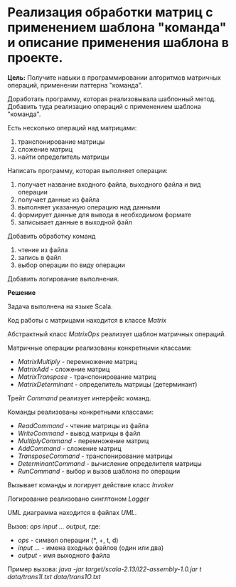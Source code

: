 # Реализация обработки матриц с применением шаблона "команда" и описание применения шаблона в проекте.

**Цель:** Получите навыки в программировании алгоритмов матричных операций, применении паттерна "команда".

Доработать программу, которая реализовывала шаблонный метод. Добавить туда реализацию операций с применением шаблона "команда".

Есть несколько операций над матрицами:
1. транспонирование матрицы
2. сложение матриц
3. найти определитель матрицы

Написать программу, которая выполняет операции:
1. получает название входного файла, выходного файла и вид операции
2. получает данные из файла
3. выполняет указанную операцию над данными 
4. формирует данные для вывода в необходимом формате
5. записывает данные в выходной файл

Добавить обработку команд 
1. чтение из файла
2. запись в файл
3. выбор операции по виду операции

Добавить логирование выполнения.

**Решение**

Задача выполнена на языке Scala.

Код работы с матрицами находится в классе *Matrix*

Абстрактный класс *MatrixOps* реализует шаблон матричных операций.

Матричные операции реализованы конкретными классами:
- *MatrixMultiply* - перемножение матриц
- *MatrixAdd* - сложение матриц
- *MatrixTranspose* - транспонирование матриц
- *MatrixDeterminant* - определитель матрицы (детерминант)

Трейт *Command* реализует интерфейс команд.

Команды реализованы конкретными классами:
- *ReadCommand* - чтение матрицы из файла
- *WriteCommand* - вывод матрицы в файл
- *MultiplyCommand* - перемножение матриц
- *AddCommand* - сложение матриц
- *TransposeCommand* - транспонирование матрицы
- *DeterminantCommand* - вычисление определителя матрицы 
- *RunCommand* - выбор и вызов шаблона по операции

Вызывает команды и логирует действие класс *Invoker*

Логирование реализовано синглтоном *Logger*

UML диаграмма находится в файлах *UML*.

Вызов: *ops input ... output*, где:
- *ops* - символ операции (*, +, t, d)
- *input ...* - имена входных файлов (один или два)
- *output* - имя выходного файла

Пример вызова: *java -jar target/scala-2.13/l22-assembly-1.0.jar t data/trans1I.txt data/trans1O.txt*
